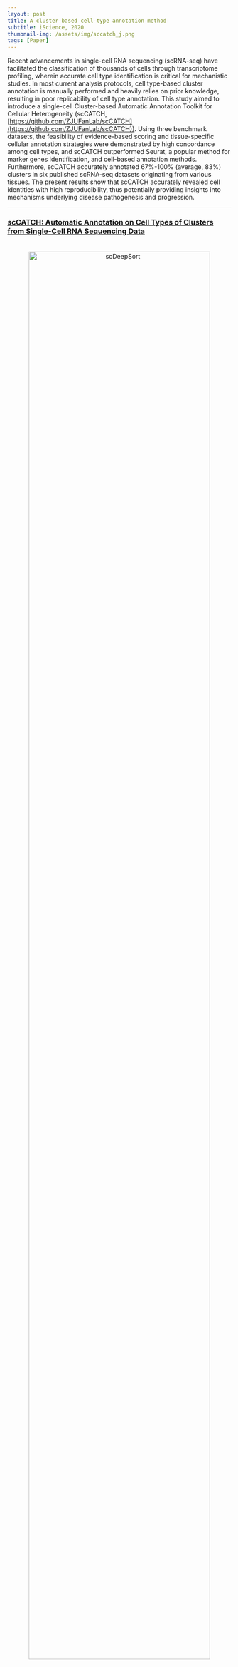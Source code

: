 ```yaml
---
layout: post
title: A cluster-based cell-type annotation method
subtitle: iScience, 2020
thumbnail-img: /assets/img/sccatch_j.png
tags: [Paper]
---
```


Recent advancements in single-cell RNA sequencing (scRNA-seq) have facilitated the classification of thousands of cells through transcriptome profiling, wherein accurate cell type identification is critical for mechanistic studies. In most current analysis protocols, cell type-based cluster annotation is manually performed and heavily relies on prior knowledge, resulting in poor replicability of cell type annotation. This study aimed to introduce a single-cell Cluster-based Automatic Annotation Toolkit for Cellular Heterogeneity (scCATCH, [https://github.com/ZJUFanLab/scCATCH](https://github.com/ZJUFanLab/scCATCH)). Using three benchmark datasets, the feasibility of evidence-based scoring and tissue-specific cellular annotation strategies were demonstrated by high concordance among cell types, and scCATCH outperformed Seurat, a popular method for marker genes identification, and cell-based annotation methods. Furthermore, scCATCH accurately annotated 67%-100% (average, 83%) clusters in six published scRNA-seq datasets originating from various tissues. The present results show that scCATCH accurately revealed cell identities with high reproducibility, thus potentially providing insights into mechanisms underlying disease pathogenesis and progression.

<hr style="max-width:100%;height:1px;background:#eaeaea;border:none;">

<h3><a href="https://doi.org/10.1016/j.isci.2020.100882">scCATCH: Automatic Annotation on Cell Types of Clusters from Single-Cell RNA Sequencing Data</a></h3>
<div style="text-align: center;padding-top: 20px;padding-bottom: 20px;">
  <a href="https://doi.org/10.1016/j.isci.2020.100882">
  <img src="https://oup.silverchair-cdn.com/oup/backfile/Content_public/Journal/bib/22/4/10.1093_bib_bbaa269/1/bbaa269f1.jpeg?Expires=1746280930&Signature=AlMn5EzQzR5N-E7D1BzFIRCqlkJfasYFl3-ZG2QK3tZH5VlMYp3sqyYq7J3BNvlGbZWnjcjdOdTd6DS6B9RYFMWOf4fi9nx-P8T0-TIeQduOloMIlzTMfZT2yxm2g9p1mZ04aZLA~QeI1rUQI0UdAKL9wcwEybr9dRYMDMPqcSFM5P5lKqGz5tOICgDILcHUoCFzw20Wi-OxLqq04TEkyUxx1O8hQ~TP9gv3rCf7VaYueiKHyzV3h4P9iNLIxAWGl7uc1ijTIkD6jdpynWm9PKVpg1hUEsc9gz-EN4gbYC2yxmWTXyvxIuNV7GvyoZtQFnOwoQK40pYKdes32zkeFg__&Key-Pair-Id=APKAIE5G5CRDK6RD3PGA" alt="scDeepSort" style="width: 90%; height: auto;transition: transform 0.3s ease;" onmouseover="this.style.transform='scale(1.05)'" onmouseout="this.style.transform='scale(1)'" />
  </a>
</div>

<hr style="max-width:100%;height:1px;background:#eaeaea;border:none;">

<h3><a href="https://xomics.com.cn/celltalkdb/">URL</a></h3>
<div>
<a href="https://xomics.com.cn/celltalkdb/">https://xomics.com.cn/celltalkdb/</a>
</div>

<h3><a href="https://doi.org/10.1016/j.isci.2020.100882">Publication</a></h3>
<div>
<a href="https://doi.org/10.1016/j.isci.2020.100882">https://doi.org/10.1016/j.isci.2020.100882</a>
</div>
